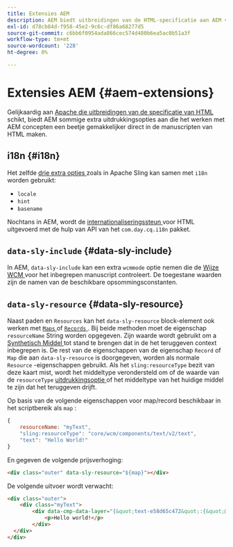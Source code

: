 ```yaml
---
title: Extensies AEM
description: AEM biedt uitbreidingen van de HTML-specificatie aan AEM voor uw gemak als ontwikkelaar.
exl-id: d78cb84d-f958-45e2-9c6c-df86a68277d5
source-git-commit: c6bb6f0954ada866cec574d480b6ea5ac0b51a3f
workflow-type: tm+mt
source-wordcount: '228'
ht-degree: 0%

---
```


# Extensies AEM {#aem-extensions}

Gelijkaardig aan [ Apache die uitbreidingen van de specificatie van HTML ](https://sling.apache.org/documentation/bundles/scripting/scripting-htl.html#extensions-of-the-htl-specification-1) schikt, biedt AEM sommige extra uitdrukkingsopties aan die het werken met AEM concepten een beetje gemakkelijker direct in de manuscripten van HTML maken.

## i18n {#i18n}

Het zelfde [ drie extra opties ](https://sling.apache.org/documentation/bundles/scripting/scripting-htl.html#i18n) zoals in Apache Sling kan samen met `i18n` worden gebruikt:

* `locale`
* `hint`
* `basename`

Nochtans in AEM, wordt de [ internationaliseringssteun ](https://experienceleague.adobe.com/nl/docs/experience-manager-65/content/implementing/developing/components/internationalization/i18n-dev) voor HTML uitgevoerd met de hulp van API van het `com.day.cq.i18n` pakket.

## `data-sly-include` {#data-sly-include}

In AEM, `data-sly-include` kan een extra `wcmmode` optie nemen die de [ Wijze WCM ](https://developer.adobe.com/experience-manager/reference-materials/cloud-service/javadoc/com/day/cq/wcm/api/WCMMode.html) voor het inbegrepen manuscript controleert. De toegestane waarden zijn de namen van de beschikbare opsommingsconstanten.

## `data-sly-resource` {#data-sly-resource}

Naast paden en `Resources` kan het `data-sly-resource` block-element ook werken met [`Maps` ](https://docs.oracle.com/en/java/javase/11/docs/api/java.base/java/util/Map.html) of [`Records` ](https://github.com/apache/sling-org-apache-sling-scripting-sightly-runtime/blob/master/src/main/java/org/apache/sling/scripting/sightly/Record.java) . Bij beide methoden moet de eigenschap `resourceName` String worden opgegeven. Zijn waarde wordt gebruikt om a [ Synthetisch Middel ](https://www.javadoc.io/doc/org.apache.sling/org.apache.sling.api/latest/org/apache/sling/api/resource/SyntheticResource.html) tot stand te brengen dat in de het teruggeven context inbegrepen is. De rest van de eigenschappen van de eigenschap `Record` of `Map` die aan `data-sly-resource` is doorgegeven, worden als normale `Resource` -eigenschappen gebruikt. Als het `sling:resourceType` bezit van deze kaart mist, wordt het middeltype verondersteld om of de waarde van de `resourceType` [ uitdrukkingsoptie ](https://github.com/adobe/htl-spec/blob/1.4/SPECIFICATION.md#229-resource) of het middeltype van het huidige middel te zijn dat het teruggeven drijft.

Op basis van de volgende eigenschappen voor map/record beschikbaar in het scriptbereik als `map` :

```javascript
{
    resourceName: "myText",
    "sling:resourceType": "core/wcm/components/text/v2/text",
    "text": "Hello World!"
}
```

En gegeven de volgende prijsverhoging:

```html
<div class="outer" data-sly-resource="${map}"></div>
```

De volgende uitvoer wordt verwacht:

```html
<div class="outer">
    <div class="myText">
        <div data-cmp-data-layer="{&quot;text-e58d65c472&quot;:{&quot;@type&quot;:&quot;core/wcm/components/text/v2/text&quot;,&quot;xdm:text&quot;:&quot;<p>Hello world!</p>&quot;}}" id="text-e58d65c472" class="cmp-text">
            <p>Hello world!</p>
        </div>
  </div>
</div>
```
